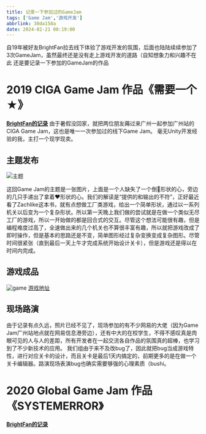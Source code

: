 ```yaml
---
title: 记录一下参加过的GameJam
tags: ['Game Jam','游戏开发']
abbrlink: 30da158a
date: 2024-02-21 00:19:00
---
```


自19年被好友BrightFan拉去线下体验了游戏开发的氛围，后面也陆陆续续参加了3次GameJam，虽然最终还是没有走上游戏开发的道路（自知想象力和兴趣不在此
还是要记录一下参加的GameJam的作品
<!-- more -->
# 2019 CIGA Game Jam 作品《需要一个★》
**[BrightFan的记录](https://brightgames.top/admin/152)**
由于暑假没回家，就把两位朋友薅过来广州一起参加广州站的CIGA Game Jam，这也是唯一一次参加过的线下Game Jam。
毫无Unity开发经验的我，主打一个现学现卖。
## 主题发布
![主题](https://cdn.brightgames.top/wp-content/uploads/2019/07/IMG_20190705_175031-2-1024x926.jpg)

这回Game Jam的主题是一张图片，上面是一个人缺失了一个倒🔺形状的心，旁边的几只手递出了拿着❤形状的心。我们的解读是“提供的和输出的不符”，正好最近看了Zachlike这本书，就有点想做工厂类游戏，给出一个简单形状，通过以一系列机关以后变为一个复杂形状。所以第一天晚上我们做的尝试就是在做一个类似无尽工厂的游戏，所以一开始做的都是回合式的交互。尽管这个想法可能很有趣，但是编程难度过高了，全速做出来的几个机关也不算很丰富有趣，所以就把游戏改成了即时操作，但是基本的思路还是不变，简单图形经过复杂变换变成复杂图形。尽管时间很紧张（直到最后一天上午才完成系统开始设计关卡），但是游戏还是得以在时间内完成。

## 游戏成品
![game](https://cdn.brightgames.top/wp-content/uploads/2019/10/d4c65bb7-274b-400f-be8c-4682af28bc11-1024x271.png)
[游戏地址](https://cdn.brightgames.top/webgl/2019CIGA/)



## 现场路演
由于记录有点久远，照片已经不见了，现场参加的有不少网易的大佬（因为Game Jam广州站地点就在网易信息港旁边），还有中大的在校学生，不得不感叹真是肉眼可见的人与人的差距，所有开发者在一起交流各自作品的氛围真的超棒，也学习到了不少新技术的应用。
我们组由于来不及改bug了，因此就把bug当成游戏特性，进行对应关卡的设计，而且关卡是最后1天内搞定的，前期更多的是在做一个关卡编辑器。路演现场表演bug也确实需要够强的心理素质（bushi。


# 2020 Global Game Jam 作品《SYSTEMERROR》
**[BrightFan的记录](https://brightgames.top/admin/240)**